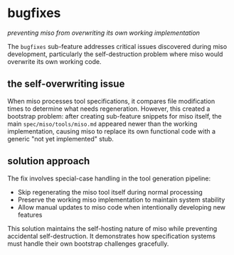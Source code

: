 # bugfixes
*preventing miso from overwriting its own working implementation*

The `bugfixes` sub-feature addresses critical issues discovered during miso development, particularly the self-destruction problem where miso would overwrite its own working code.

## the self-overwriting issue

When miso processes tool specifications, it compares file modification times to determine what needs regeneration. However, this created a bootstrap problem: after creating sub-feature snippets for miso itself, the main `spec/miso/tools/miso.md` appeared newer than the working implementation, causing miso to replace its own functional code with a generic "not yet implemented" stub.

## solution approach

The fix involves special-case handling in the tool generation pipeline:
- Skip regenerating the miso tool itself during normal processing
- Preserve the working miso implementation to maintain system stability
- Allow manual updates to miso code when intentionally developing new features

This solution maintains the self-hosting nature of miso while preventing accidental self-destruction. It demonstrates how specification systems must handle their own bootstrap challenges gracefully.